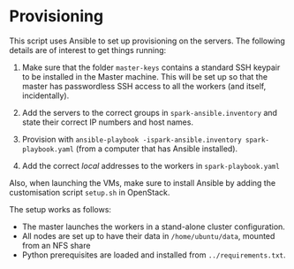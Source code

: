 # Provisioning

This script uses Ansible to set up provisioning on the servers. The
following details are of interest to get things running:

1. Make sure that the folder `master-keys` contains a standard SSH
keypair to be installed in the Master machine. This will be set up so
that the master has passwordless SSH access to all the workers (and
itself, incidentally). 

2. Add the servers to the correct groups in `spark-ansible.inventory`
and state their correct IP numbers and host names.

3. Provision with `ansible-playbook -ispark-ansible.inventory
spark-playbook.yaml` (from a computer that has Ansible installed).

4. Add the correct *local* addresses to the workers in `spark-playbook.yaml`

Also, when launching the VMs, make sure to install Ansible by adding the
customisation script `setup.sh` in OpenStack.

The setup works as follows:
- The master launches the workers in a stand-alone cluster configuration.
- All nodes are set up to have their data in `/home/ubuntu/data`,
  mounted from an NFS share
- Python prerequisites are loaded and installed from
  `../requirements.txt`.
